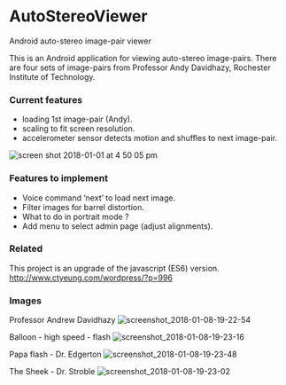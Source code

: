 # AutoStereoViewer
Android auto-stereo image-pair viewer

This is an Android application for viewing auto-stereo image-pairs.
There are four sets of image-pairs from Professor Andy Davidhazy, Rochester Institute of Technology.

### Current features
- loading 1st image-pair (Andy). 
- scaling to fit screen resolution.
- accelerometer sensor detects motion and shuffles to next image-pair.

![screen shot 2018-01-01 at 4 50 05 pm](https://user-images.githubusercontent.com/1282659/34471682-06dc6894-ef15-11e7-85dc-3af80c7f5296.png)

### Features to implement
- Voice command ‘next’ to load next image.
- Filter images for barrel distortion.
- What to do in portrait mode ?
- Add menu to select admin page (adjust alignments).

### Related
This project is an upgrade of the javascript (ES6) version.
http://www.ctyeung.com/wordpress/?p=996

### Images
Professor Andrew Davidhazy
![screenshot_2018-01-08-19-22-54](https://user-images.githubusercontent.com/1282659/34700715-17de5c3e-f4aa-11e7-9f32-41b8642ca0ad.png)

Balloon - high speed - flash
![screenshot_2018-01-08-19-23-16](https://user-images.githubusercontent.com/1282659/34700717-1805780a-f4aa-11e7-9cfb-64f2c619645a.png)

Papa flash - Dr. Edgerton
![screenshot_2018-01-08-19-23-48](https://user-images.githubusercontent.com/1282659/34700718-18148ca0-f4aa-11e7-95d1-4fed2211a736.png)

The Sheek - Dr. Stroble
![screenshot_2018-01-08-19-23-02](https://user-images.githubusercontent.com/1282659/34700716-17f0e8ea-f4aa-11e7-88d3-f682c95c2724.png)


